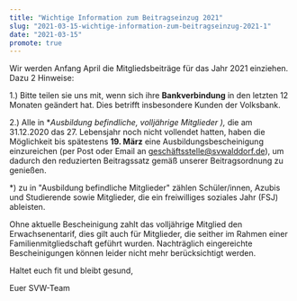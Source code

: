 ```yaml
---
title: "Wichtige Information zum Beitragseinzug 2021"
slug: "2021-03-15-wichtige-information-zum-beitragseinzug-2021-1"
date: "2021-03-15"
promote: true
---
```

Wir werden Anfang April die Mitgliedsbeiträge für das Jahr 2021 einziehen. Dazu 2 Hinweise:

1.) Bitte teilen sie uns mit, wenn sich ihre **Bankverbindung** in den letzten 12 Monaten geändert hat. Dies betrifft insbesondere Kunden der Volksbank.

2.) Alle in **Ausbildung befindliche, volljährige Mitglieder *),** die am 31.12.2020 das 27. Lebensjahr noch nicht vollendet hatten, haben die Möglichkeit bis spätestens **19. März** eine Ausbildungsbescheinigung einzureichen (per Post oder Email an geschäftsstelle@svwalddorf.de), um dadurch den reduzierten Beitragssatz gemäß unserer Beitragsordnung zu genießen.

*) zu in "Ausbildung befindliche Mitglieder" zählen Schüler/innen, Azubis und Studierende sowie Mitglieder, die ein freiwilliges soziales Jahr (FSJ) ableisten.

Ohne aktuelle Bescheinigung zahlt das volljährige Mitglied den Erwachsenentarif, dies gilt auch für Mitglieder, die seither im Rahmen einer Familienmitgliedschaft geführt wurden. Nachträglich eingereichte Bescheinigungen können leider nicht mehr berücksichtigt werden.

Haltet euch fit und bleibt gesund,

Euer SVW-Team

